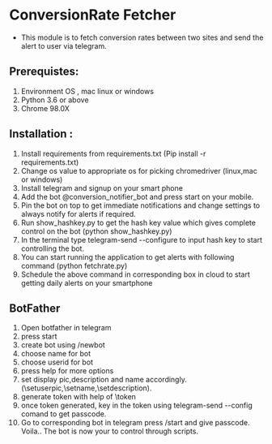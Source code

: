 # ConversionRate Fetcher

* This module is to fetch conversion rates between two sites and send the alert to user via telegram.

## Prerequistes:

1. Environment OS , mac linux or windows
2. Python 3.6 or above
3. Chrome 98.0X 


## Installation : 

1. Install requirements from requirements.txt (Pip install -r requirements.txt)
2. Change os value to appropriate os for picking chromedriver (linux,mac or windows)
3. Install telegram and signup on your smart phone
4. Add the bot @conversion_notifier_bot and press start on your mobile.
5. Pin the bot on top to get immediate notifications and change settings to always notify for alerts if required.
6. Run show_hashkey.py to get the hash key value which gives complete control on the bot (python show_hashkey.py)
7. In the terminal type telegram-send --configure to input hash key to start controlling the bot.
8. You can start running the application to get alerts with following command (python fetchrate.py)
9. Schedule the above command in corresponding box in cloud to start getting daily alerts on your smartphone


## BotFather

1. Open botfather in telegram
2. press start
3. create bot using /newbot
4. choose name for bot
5. choose userid for bot
6. press help for more options
7. set display pic,description and name accordingly. (\setuserpic,\setname,\setdescription).
8. generate token with help of \token
9. once token generated, key in the token using telegram-send --config comand to get passcode.
10. Go to corresponding bot in telegram press /start and give passcode. Voila.. The bot is now your to control through scripts. 